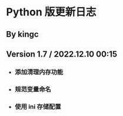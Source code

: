 # Python 版更新日志

## By kingc

## Version 1.7 / 2022.12.10 00:15

- ### 添加清理内存功能

- ### 规范变量命名

- ### 使用 ini 存储配置
